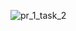 ![pr_1_task_2](https://github.com/IamMayurAmbaliya/My-Flutter-Project/assets/133774622/2f003dc8-b8de-42f2-b80b-c3ed9194dd7c)
